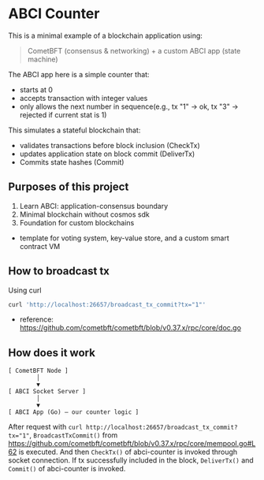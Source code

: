 # ABCI Counter
This is a minimal example of a blockchain application using:
> CometBFT (consensus & networking) + a custom ABCI app (state machine)

The ABCI app here is a simple counter that:
- starts at 0
- accepts transaction with integer values
- only allows the next number in sequence(e.g., tx "1" -> ok, tx "3" -> rejected if current stat is 1)

This simulates a stateful blockchain that:
- validates transactions before block inclusion (CheckTx)
- updates application state on block commit (DeliverTx)
- Commits state hashes (Commit)

## Purposes of this project
1. Learn ABCI: application-consensus boundary
2. Minimal blockchain without cosmos sdk
3. Foundation for custom blockchains
  - template for voting system, key-value store, and a custom smart contract VM

## How to broadcast tx
Using curl
```sh
curl 'http://localhost:26657/broadcast_tx_commit?tx="1"'
```

- reference: https://github.com/cometbft/cometbft/blob/v0.37.x/rpc/core/doc.go

## How does it work

```
[ CometBFT Node ]
        │
        ▼
[ ABCI Socket Server ]
        │
        ▼
[ ABCI App (Go) — our counter logic ]
```

After request with `curl http://localhost:26657/broadcast_tx_commit?tx="1"`, `BroadcastTxCommit()` from https://github.com/cometbft/cometbft/blob/v0.37.x/rpc/core/mempool.go#L62 is executed. And then `CheckTx()` of abci-counter is invoked through socket connection. If tx successfully included in the block, `DeliverTx()` and `Commit()` of abci-counter is invoked.

